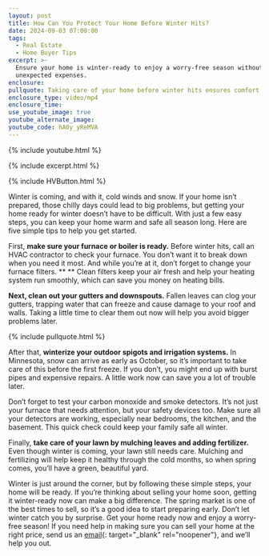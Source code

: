 ```yaml
---
layout: post
title: How Can You Protect Your Home Before Winter Hits?
date: 2024-09-03 07:00:00
tags:
  - Real Estate
  - Home Buyer Tips
excerpt: >-
  Ensure your home is winter-ready to enjoy a worry-free season without
  unexpected expenses.
enclosure:
pullquote: Taking care of your home before winter hits ensures comfort and safety.
enclosure_type: video/mp4
enclosure_time:
use_youtube_image: true
youtube_alternate_image:
youtube_code: hA0y_yReMVA
---
```

{% include youtube.html %}

{% include excerpt.html %}

{% include HVButton.html %}

Winter is coming, and with it, cold winds and snow. If your home isn’t prepared, those chilly days could lead to big problems, but getting your home ready for winter doesn’t have to be difficult. With just a few easy steps, you can keep your home warm and safe all season long. Here are five simple tips to help you get started.

First, **make sure your furnace or boiler is ready.** Before winter hits, call an HVAC contractor to check your furnace. You don’t want it to break down when you need it most. And while you’re at it, don’t forget to change your furnace filters. ** ** Clean filters keep your air fresh and help your heating system run smoothly, which can save you money on heating bills.

**Next, clean out your gutters and downspouts.** Fallen leaves can clog your gutters, trapping water that can freeze and cause damage to your roof and walls. Taking a little time to clear them out now will help you avoid bigger problems later.

{% include pullquote.html %}

After that, **winterize your outdoor spigots and irrigation systems.** In Minnesota, snow can arrive as early as October, so it’s important to take care of this before the first freeze. If you don’t, you might end up with burst pipes and expensive repairs. A little work now can save you a lot of trouble later.

Don’t forget to test your carbon monoxide and smoke detectors. It’s not just your furnace that needs attention, but your safety devices too. Make sure all your detectors are working, especially near bedrooms, the kitchen, and the basement. This quick check could keep your family safe all winter.

Finally, **take care of your lawn by mulching leaves and adding fertilizer.** Even though winter is coming, your lawn still needs care. Mulching and fertilizing will help keep it healthy through the cold months, so when spring comes, you’ll have a green, beautiful yard.

Winter is just around the corner, but by following these simple steps, your home will be ready. If you’re thinking about selling your home soon, getting it winter-ready now can make a big difference. The spring market is one of the best times to sell, so it’s a good idea to start preparing early. Don’t let winter catch you by surprise. Get your home ready now and enjoy a worry-free season! If you need help in making sure you can sell your home at the right price, send us an [email](john@johnschustergroup.com){: target="_blank" rel="noopener"}, and we’ll help you out.<br>